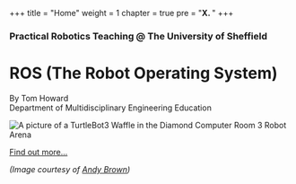 +++
title = "Home"
weight = 1
chapter = true
pre = "<b>X. </b>"
+++

### Practical Robotics Teaching @ The University of Sheffield

# ROS (The Robot Operating System)

By Tom Howard  
Department of Multidisciplinary Engineering Education  

![A picture of a TurtleBot3 Waffle in the Diamond Computer Room 3 Robot Arena](/figures/waffle/arena_shot_cropped.jpg)  

[Find out more... <i class="fas fa-solid fa-arrow-right"></i>](/intro)

*(Image courtesy of [Andy Brown](https://www.andybrownphoto.co.uk/))*